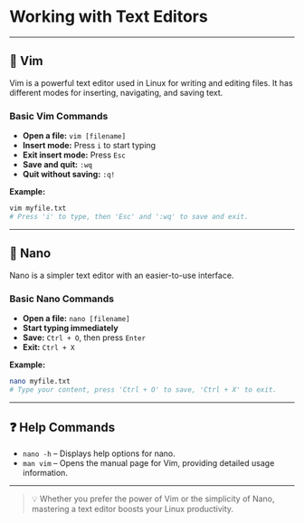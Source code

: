 # Working with Text Editors

---

## 📝 Vim

Vim is a powerful text editor used in Linux for writing and editing files. It has different modes for inserting, navigating, and saving text.

### Basic Vim Commands

- **Open a file:** `vim [filename]`
- **Insert mode:** Press `i` to start typing
- **Exit insert mode:** Press `Esc`
- **Save and quit:** `:wq`
- **Quit without saving:** `:q!`

**Example:**
```bash
vim myfile.txt
# Press 'i' to type, then 'Esc' and ':wq' to save and exit.
```

---

## 🧾 Nano

Nano is a simpler text editor with an easier-to-use interface.

### Basic Nano Commands

- **Open a file:** `nano [filename]`
- **Start typing immediately**
- **Save:** `Ctrl + O`, then press `Enter`
- **Exit:** `Ctrl + X`

**Example:**
```bash
nano myfile.txt
# Type your content, press 'Ctrl + O' to save, 'Ctrl + X' to exit.
```

---

## ❓ Help Commands

- `nano -h` – Displays help options for nano.
- `man vim` – Opens the manual page for Vim, providing detailed usage information.

---

> 💡 Whether you prefer the power of Vim or the simplicity of Nano, mastering a text editor boosts your Linux productivity.
